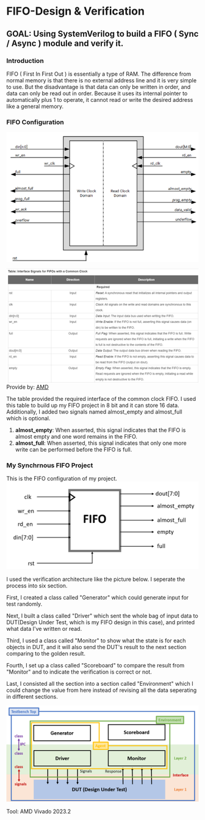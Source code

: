 # FIFO-Design & Verification
## GOAL: Using SystemVerilog to build a FIFO ( Sync / Async ) module and verify it.
### Introduction
FIFO ( First In First Out ) is essentially a type of RAM. The difference from normal memory is that there is no external address line and it is very simple to use. But the disadvantage is that data can only be written in order, and data can only be read out in order. Because it uses its internal pointer to automatically plus 1 to operate, it cannot read or write the desired address like a general memory.

### FIFO Configuration
![image](https://github.com/Pietra1226/FIFO-DV/blob/main/FIFO.png)

![image](https://github.com/Pietra1226/FIFO-DV/blob/main/FIFO%20Interface.png)
Provide by: [AMD](https://docs.amd.com/r/en-US/pg327-emb-fifo-gen/Native-FIFO-Interface-Signals)

The table provided the required interface of the common clock FIFO. I used this table to build up my FIFO project in 8 bit and it can store 16 data. Additionally, I added two signals named almost_empty and almost_full which is optional.

1. **almost_empty**: When asserted, this signal indicates that the FIFO is almost empty and one word remains in the FIFO.
2. **almost_full**: When asserted, this signal indicates that only one more write can be performed before the FIFO is full.

### My Synchrnous FIFO Project
This is the FIFO configuration of my project.
![image](https://github.com/Pietra1226/FIFO-DV/blob/main/My%20FIFO.png)

I used the verification architecture like the picture below. I seperate the process into six section.

First, I created a class called "Generator" which could generate input for test randomly.

Next, I built a class called "Driver" which sent the whole bag of input data to DUT(Design Under Test, which is my FIFO design in this case), and printed what data I've written or read.

Third, I used a class called "Monitor" to show what the state is for each objects in DUT, and it will also send the DUT's result to the next section comparing to the golden result.

Fourth, I set up a class called "Scoreboard" to compare the result from "Monitor" and to indicate the verification is correct or not.

Last, I consisted all the section into a section called "Environment" which I could change the value from here instead of revising all the data seperating in different sections.

![image](https://github.com/Pietra1226/FIFO-DV/blob/main/Verification%20Architecture.png)

Tool: AMD Vivado 2023.2
